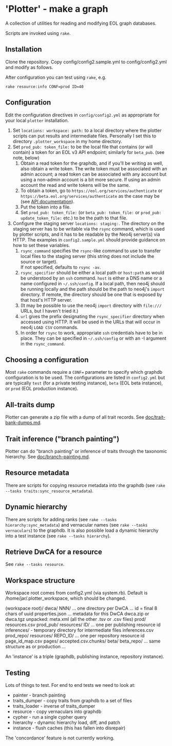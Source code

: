 # 'Plotter' - make a graph

A collection of utilities for reading and modifying EOL graph databases.

Scripts are invoked using `rake`.

## Installation

Clone the repository.  Copy config/config2.sample.yml to config/config2.yml
and modify as follows.

After configuration you can test using `rake`, e.g.

    rake resource:info CONF=prod ID=40

## Configuration

Edit the configuration directives in `config/config2.yml` as
appropriate for your local `plotter` installation.

 1. Set `locations: workspace: path:` to a local directory where the plotter scripts 
    can put results and intermediate files.  Personally I set this to
    directory `.plotter_workspace` in my home directory.
 1. Set `prod_pub: token_file:` to be the local file that contains (or will contain)
    a token for an EOL v3 API endpoint; similarly for `beta_pub`.  (see note, below)
     1. Obtain a read token for the graphdb, and if you'll be writing as well, also obtain 
        a write token.  The write token must be associated with an admin account; a read 
        token can be associated with any account but using a non-admin account is a 
        bit more secure.  If using an admin account the read and write tokens 
        will be the same.
     1. To obtain a token, go to
        `https://eol.org/services/authenticate` or
        `https://beta.eol.org/services/authenticate`
        as the case may be
        (see [API documentation](https://github.com/EOL/eol_website/blob/master/doc/api.md)).
     1. Put the token into a file.
     1. Set `prod_pub: token_file:` (or `beta_pub: token_file:` or `prod_pub: update_token_file:` 
        etc.) to be the path to that file.
 1. Configure the staging server `locations: staging:`.  The directory on the 
        staging server has to be writable via the `rsync`
        command, which is used by plotter scripts,
        and it has to be readable by the Neo4j server(s) via HTTP.
        The examples in `config2.sample.yml` should provide guidance on how 
        to set these variables.
     1. `rsync_command` specifies the `rsync`-like command to use to transfer local files
        to the staging server (this string does not include the source or target).  
        If not specified, defaults to `rsync -av`.
     1. `rsync_specifier` should be either a local path or `host:path` as would 
        be understood by an `ssh` command.  `host` is either a DNS name or 
        a name configured in `~/.ssh/config`.  If a local path, then neo4j should 
        be running locally and the path should be the 
        path to neo4j's `import` directory.  If remote, the directory should be 
        one that is exposed by that host's HTTP server.
     1. (It may be possible to use the neo4j `import` directory with `file:///` URLs, but 
        I haven't tried it.)
     1. `url` gives the prefix designating the `rsync_specifier`
        directory when accessed using 
        HTTP.  It will be used in the URLs that will occur in neo4j `LOAD CSV` 
        commands. 
     1. In order for `rsync` to work,
        appropriate `ssh` credentials have to be in place.  They can be specified
        in `~/.ssh/config` or with an -I argument in the `rsync_command`.



## Choosing a configuration

Most `rake` commands require a `CONF=` parameter to specify which
graphdb configuration is to be used.  The configurations are listed in
`config2.yml` but are typically `test` (for a private testing
instance), `beta` (EOL beta instance), or `prod` (EOL production
instance).

## All-traits dump

Plotter can generate a zip file with a dump of all trait records.
See [doc/trait-bank-dumps.md](doc/trait-bank-dumps.md).

## Trait inference ("branch painting")

Plotter can do "branch painting" or inference of traits through the taxonomic hierarchy.
See [doc/branch-painting.md](doc/branch-painting.md).

## Resource metadata

There are scripts for copying resource metadata into the graphdb 
(see `rake --tasks traits:sync_resource_metadata`).

## Dynamic hierarchy

There are scripts for adding ranks (see `rake --tasks hierarchy:sync_metadata`)
and vernacular names (see `rake --tasks vernaculars`)
to the graphdb.  It is also possible load a dynamic hierarchy into a test instance
(see `rake --tasks hierarchy`).

## Retrieve DwCA for a resource

See `rake --tasks resource`.

## Workspace structure

Workspace root comes from config2.yml (via system.rb).  Default
is /home/jar/.plotter_workspace, which should be changed.

  (workspace root)/
    dwca/
      NNN/  ... one directory per DwCA ... id = final 8 chars of uuid
        properties.json     ... metadata for this DwCA
        dwca.zip or dwca.tgz
        unpacked:
          meta.xml
          (all the other .tsv or .csv files)
    prod/
      resources.csv
    prod_pub/
      resources/
        ID/  ... one per publishing resource id
          inferences/     - temporary directory for intermediate files
            inferences.csv
    prod_repo/
      resources/
        REPO_ID/  ... one per repository resource id
          page_id_map.csv
          pages/
            accepted.csv.chunks/
    beta/
    beta_repo/
      ... same structure as or production ...

An 'instance' is a triple (graphdb, publishing instance, repository instance).

## Testing

Lots of things to test.  For end to end tests we need to look at:

* painter - branch painting
* traits_dumper - copy traits from graphdb to a set of files
* traits_loader - inverse of traits_dumper
* resource - copy vernaculars into graphdb
* cypher - run a single cypher query
* hierarchy - dynamic hierarchy load, diff, and patch
* instance - flush caches (this has fallen into disrepair)

The 'concordance' feature is not currently working.
